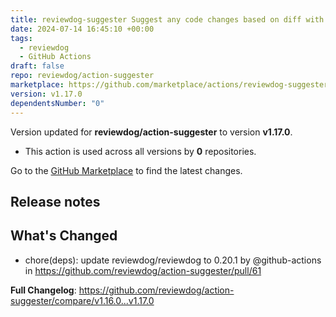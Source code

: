 ```yaml
---
title: reviewdog-suggester Suggest any code changes based on diff with reviewdog
date: 2024-07-14 16:45:10 +00:00
tags:
  - reviewdog
  - GitHub Actions
draft: false
repo: reviewdog/action-suggester
marketplace: https://github.com/marketplace/actions/reviewdog-suggester-suggest-any-code-changes-based-on-diff-with-reviewdog
version: v1.17.0
dependentsNumber: "0"
---
```



Version updated for **reviewdog/action-suggester** to version **v1.17.0**.
- This action is used across all versions by **0** repositories.

Go to the [GitHub Marketplace](https://github.com/marketplace/actions/reviewdog-suggester-suggest-any-code-changes-based-on-diff-with-reviewdog) to find the latest changes.

## Release notes

## What's Changed
* chore(deps): update reviewdog/reviewdog to 0.20.1 by @github-actions in https://github.com/reviewdog/action-suggester/pull/61


**Full Changelog**: https://github.com/reviewdog/action-suggester/compare/v1.16.0...v1.17.0
